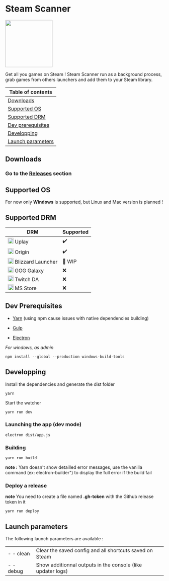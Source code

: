 


# Steam Scanner

<img src="https://i.imgur.com/TQwOYJC.png" width="150px" height="150px">

Get all you games on Steam ! Steam Scanner run as a background process, grab games from others launchers and add them to your Steam library.

| Table of contents |
|--|
| [Downloads](#downloads) |
| [Supported OS](#supported-os) |
| [Supported DRM](#supported-drm) |
| [Dev prerequisites](#dev-prerequisites) |
| [Developping](#developping) |
| [Launch parameters](#launch-parameters) |


## Downloads

### Go to the **[Releases](https://github.com/nj-neer/Steam-Scanner/releases/latest)** section

## Supported OS

For now only **Windows** is supported, but Linux and Mac version is planned !

## Supported DRM

|DRM|Supported  |
|--|--|
| <img src="https://i.imgur.com/C0PYnQH.png" width="18px" height="18px"> Uplay | ✔️ |
| <img src="https://i.imgur.com/0iLlyMK.png" width="18px" height="18px"> Origin | ✔️ |
| <img src="https://i.imgur.com/ffu3VTv.png" width="18px" height="18px"> Blizzard Launcher | 🔁 WIP |
| <img src="https://i.imgur.com/ES8Pr1w.png" width="18px" height="18px"> GOG Galaxy | ❌ |
| <img src="https://i.imgur.com/zN8Cdvs.png" width="18px" height="18px"> Twitch DA | ❌ |
| <img src="https://i.imgur.com/KUhFAXu.png"  width="18px" height="18px"> MS Store | ❌ |


## Dev Prerequisites

* [Yarn](https://yarnpkg.com/lang/en/docs/install)  (using npm cause issues with native dependencies building)

* [Gulp](https://gulpjs.com/)
* [Electron](https://electronjs.org/)

*For windows, as admin*
```
npm install --global --production windows-build-tools
```

## Developping

Install the dependencies and generate the dist folder

```
yarn
```

Start the watcher

```
yarn run dev
```

### Launching the app (dev mode)

```
electron dist/app.js
```

### Building

```
yarn run build
```

**note :** Yarn doesn't show detailled error messages, use the vanilla command (ex: electron-builder") to display the full error if the build fail

### Deploy a release

**note** You need to create a file named **.gh-token** with the Github release token in it

```
yarn run deploy
```

## Launch parameters

The following launch parameters are available :

|  |  |
|--|--|
| - - clean | Clear the saved config and all shortcuts saved on Steam |
| - - debug | Show additionnal outputs in the console (like updater logs) |
